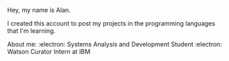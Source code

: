 Hey, my name is Alan.

I created this account to post my projects in the programming languages that I'm learning.

About me:
:electron: Systems Analysis and Development Student
:electron: Watson Curator Intern at IBM

